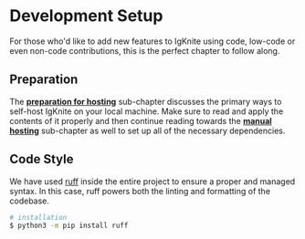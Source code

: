 # Development Setup

For those who'd like to add new features to IgKnite using code, low-code or even non-code contributions, this is the perfect chapter to follow along. <br>

## Preparation

The [**preparation for hosting**](./hosting_preparation.md) sub-chapter discusses the primary ways to self-host IgKnite on your local machine. Make sure to read and apply the contents of it properly and then continue reading towards the [**manual hosting**](./hosting_manual.md) sub-chapter as well to set up all of the necessary dependencies. <br>

## Code Style

We have used [ruff](https://github.com/astral-sh/ruff) inside the entire project to ensure a proper and managed syntax. In this case, ruff powers both the linting and formatting of the codebase.

```bash
# installation
$ python3 -m pip install ruff
```
